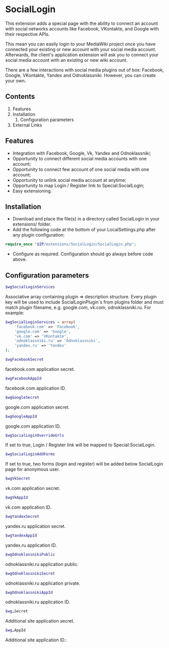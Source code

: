 # SocialLogin

This extension adds a special page with the ability to connect an account with social networks accounts like Facebook, VKontakte, and Google with their respective APIs.

This mean you can easily login to your MediaWiki project once you have connected your existing or new account with your social media account. Afterwards, the client's application extension will ask you to connect your social media account with an existing or new wiki account.

There are a few interactions with social media plugins out of box: Facebook, Google, VKontakte, Yandex and Odnoklassniki. However, you can create your own.

## Contents
1. Features
2. Installation
    1. Configuration parameters
3. External Links

## Features
* Integration with Facebook, Google, Vk, Yandex and Odnoklassniki;
* Opportunity to connect different social media accounts with one account;
* Opportunity to connect few account of one social media with one account;
* Opportunity to unlink social media account at anytime;
* Opportunity to map Login / Register link to Special:SocialLogin;
* Easy extensioning.

## Installation

* Download and place the file(s) in a directory called SocialLogin in your extensions/ folder.
* Add the following code at the bottom of your LocalSettings.php after any plugin configuration:

```php
require_once "$IP/extensions/SocialLogin/SocialLogin.php";
```

* Configure as required. Configuration should go always before code above.

## Configuration parameters

```php
$wgSocialLoginServices
```

Associative array containing plugin => description structure. Every plugin key will be used to include SocialLoginPlugin`s from plugins folder and must match plugin filename, e.g. google.com, vk.com, odnoklassniki.ru. For example:

```php
$wgSocialLoginServices = array(
    'facebook.com' => 'Facebook',
    'google.com' => 'Google',
    'vk.com' => 'VKontakte',
    'odnoklassniki.ru' => 'Odnoklassniki',
    'yandex.ru' => 'Yandex'
);
```

```php
$wgFacebookSecret
```

facebook.com application secret.

```php
$wgFacebookAppId
```

facebook.com application ID.

```php
$wgGoogleSecret
```

google.com application secret.

```php
$wgGoogleAppId
```

google.com application ID.

```php
$wgSocialLoginOverrideUrls
```

If set to true, Login / Register link will be mapped to Special:SocialLogin.

```php
$wgSocialLoginAddForms
```

If set to true, two forms (login and register) will be added below SocialLogin page for anonymous user.

```php
$wgVkSecret
```

vk.com application secret.

```php
$wgVkAppId
```

vk.com application ID.


```php
$wgYandexSecret
```

yandex.ru application secret.

```php
$wgYandexAppId
```

yandex.ru application ID.

```php
$wgOdnoklassnikiPublic
```

odnoklassniki.ru application public.

```php
$wgOdnoklassnikiSecret
```

odnoklassniki.ru application private.

```php
$wgOdnoklassnikiAppId
```

odnoklassniki.ru application ID.

```php
$wg…Secret
```

Additional site application secret.

```php
$wg…AppId
```

Additional site application ID.: